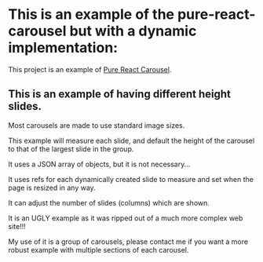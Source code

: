 # This is an example of the pure-react-carousel but with a dynamic implementation:

This project is an example of [Pure React Carousel](https://github.com/express-labs/pure-react-carousel).

## This is an example of having different height slides.

Most carousels are made to use standard image sizes.

This example will measure each slide, and default the height of the carousel to that of the largest slide in the group.

It uses a JSON array of objects, but it is not necessary...

It uses refs for each dynamically created slide to measure and set when the page is resized in any way.

It can adjust the number of slides (columns) which are shown.

It is an UGLY example as it was ripped out of a much more complex web site!!!

My use of it is a group of carousels, please contact me if you want a more robust example with multiple sections of each carousel.

